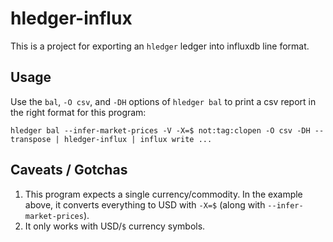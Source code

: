 # hledger-influx

This is a project for exporting an `hledger` ledger into influxdb line format.

## Usage

Use the `bal`, `-O csv`, and `-DH` options of `hledger bal` to print a csv report in the right format for this program:

```
hledger bal --infer-market-prices -V -X=$ not:tag:clopen -O csv -DH --transpose | hledger-influx | influx write ...
```

## Caveats / Gotchas

1. This program expects a single currency/commodity. In the example above, it converts everything to USD with `-X=$` (along with `--infer-market-prices`).
2. It only works with USD/`$` currency symbols.